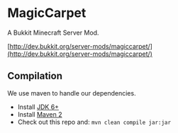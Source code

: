 MagicCarpet
======

A Bukkit Minecraft Server Mod.

[http://dev.bukkit.org/server-mods/magiccarpet/](http://dev.bukkit.org/server-mods/magiccarpet/)

Compilation
-----------

We use maven to handle our dependencies.

* Install [JDK 6+](http://www.oracle.com/technetwork/java/javase/downloads/index.html)
* Install [Maven 2](http://maven.apache.org/download.html)
* Check out this repo and: `mvn clean compile jar:jar`